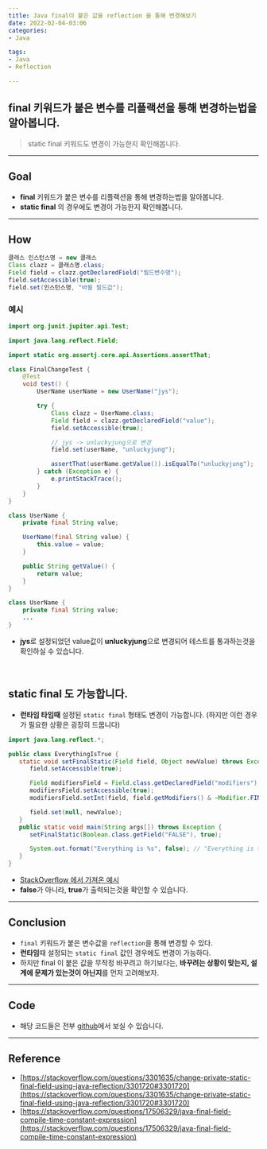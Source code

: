 ```yaml
---
title: Java final이 붙은 값을 reflection 을 통해 변경해보기
date: 2022-02-04-03:06
categories:
- Java

tags:
- Java
- Reflection

---
```


## final 키워드가 붙은 변수를 리플랙션을 통해 변경하는법을 알아봅니다.
> static final 키워드도 변경이 가능한지 확인해봅니다.

---

## Goal
- **final** 키워드가 붙은 변수를 리플랙션을 통해 변경하는법을 알아봅니다.
- **static final** 의 경우에도 변경이 가능한지 확인해봅니다.

---

## How

```java
클래스 인스턴스명 = new 클래스
Class clazz = 클래스명.class;
Field field = clazz.getDeclaredField("필드변수명");
field.setAccessible(true);
field.set(인스턴스명, "바뀔 필드값");
```

### 예시

```java
import org.junit.jupiter.api.Test;

import java.lang.reflect.Field;

import static org.assertj.core.api.Assertions.assertThat;

class FinalChangeTest {
    @Test
    void test() {
        UserName userName = new UserName("jys");

        try {
            Class clazz = UserName.class;
            Field field = clazz.getDeclaredField("value");
            field.setAccessible(true);

            // jys -> unluckyjung으로 변경
            field.set(userName, "unluckyjung");

            assertThat(userName.getValue()).isEqualTo("unluckyjung");
        } catch (Exception e) {
            e.printStackTrace();
        }
    }
}

class UserName {
    private final String value;

    UserName(final String value) {
        this.value = value;
    }

    public String getValue() {
        return value;
    }
}
```

```java
class UserName {
    private final String value;
    ...
}
```

- **jys**로 설정되었던 value값이 **unluckyjung**으로 변경되어 테스트를 통과하는것을 확인하실 수 있습니다.

<br>

## static final 도 가능합니다.
- **런타임 타임때** 설정된 `static final` 형태도 변경이 가능합니다. (하지만 이런 경우가 필요한 상황은 굉장히 드뭅니다) 

```java
import java.lang.reflect.*;

public class EverythingIsTrue {
   static void setFinalStatic(Field field, Object newValue) throws Exception {
      field.setAccessible(true);

      Field modifiersField = Field.class.getDeclaredField("modifiers");
      modifiersField.setAccessible(true);
      modifiersField.setInt(field, field.getModifiers() & ~Modifier.FINAL);

      field.set(null, newValue);
   }
   public static void main(String args[]) throws Exception {      
      setFinalStatic(Boolean.class.getField("FALSE"), true);

      System.out.format("Everything is %s", false); // "Everything is true"
   }
}
```

- [StackOverflow 에서 가져온 예시](https://stackoverflow.com/a/3301720/11355002)  
- **false**가 아니라, **true**가 출력되는것을 확인할 수 있습니다.

---

## Conclusion
- `final` 키워드가 붙은 변수값을 `reflection`을 통해 변경할 수 있다. 
- **런타임**때 설정되는 `static final` 값인 경우에도 변경이 가능하다.
- 하지만 final 이 붙은 값을 무작정 바꾸려고 하기보다는, **바꾸려는 상황이 맞는지, 설계에 문제가 있는것이 아닌지**를 먼저 고려해보자.


---

## Code 
- 해당 코드들은 전부 [github](https://github.com/unluckyjung/blog-codes/tree/main/reflection-change-final-value)에서 보실 수 있습니다.

---

## Reference
- [https://stackoverflow.com/questions/3301635/change-private-static-final-field-using-java-reflection/3301720#3301720](https://stackoverflow.com/questions/3301635/change-private-static-final-field-using-java-reflection/3301720#3301720)
- [https://stackoverflow.com/questions/17506329/java-final-field-compile-time-constant-expression](https://stackoverflow.com/questions/17506329/java-final-field-compile-time-constant-expression)